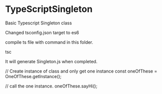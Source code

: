 # TypeScriptSingleton

Basic Typescript Singleton class

Changed tsconfig.json target to es6

compile ts file with command in this folder.

tsc

It will generate Singleton.js when completed.

// Create instance of class and only get one instance
const oneOfThese = OneOfThese.getInstance();

// call the one instance.
oneOfThese.sayHi();
